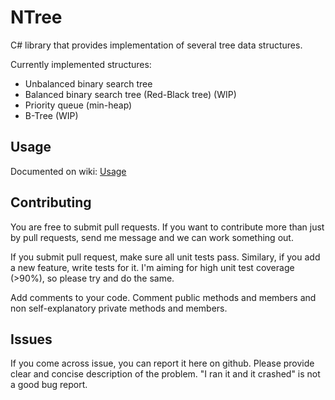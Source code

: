 # NTree
C# library that provides implementation of several tree data structures.

Currently implemented structures:
* Unbalanced binary search tree
* Balanced binary search tree (Red-Black tree) (WIP)
* Priority queue (min-heap)
* B-Tree (WIP)

## Usage
Documented on wiki: [Usage](https://github.com/isklenar/NTree/wiki/Usage)

## Contributing
You are free to submit pull requests. If you want to contribute more than just by pull requests, send me message and we can work something out.

If you submit pull request, make sure all unit tests pass. Similary, if you add a new feature, write tests for it. I'm aiming for high unit test coverage (>90%), so please try and do the same.

Add comments to your code. Comment public methods and members and non self-explanatory private methods and members.

## Issues
If you come across issue, you can report it here on github. Please provide clear and concise description of the problem. "I ran it and it crashed" is not a good bug report.
